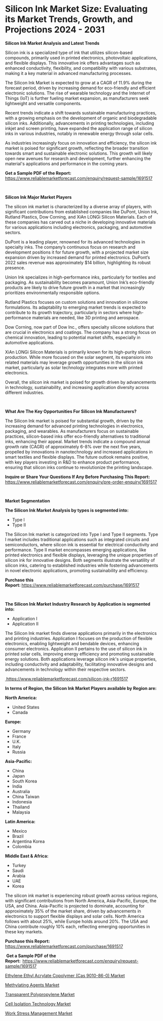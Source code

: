 <p><h1>Silicon Ink Market Size: Evaluating its Market Trends, Growth, and Projections 2024 - 2031</h1></p><p><strong>Silicon Ink Market Analysis and Latest Trends</strong></p>
<p><p>Silicon ink is a specialized type of ink that utilizes silicon-based compounds, primarily used in printed electronics, photovoltaic applications, and flexible displays. This innovative ink offers advantages such as enhanced conductivity, flexibility, and compatibility with various substrates, making it a key material in advanced manufacturing processes.</p><p>The Silicon Ink Market is expected to grow at a CAGR of 11.9% during the forecast period, driven by increasing demand for eco-friendly and efficient electronic solutions. The rise of wearable technology and the Internet of Things (IoT) is further fueling market expansion, as manufacturers seek lightweight and versatile components.</p><p>Recent trends indicate a shift towards sustainable manufacturing practices, with a growing emphasis on the development of organic and biodegradable silicon inks. Additionally, advancements in printing technologies, including inkjet and screen printing, have expanded the application range of silicon inks in various industries, notably in renewable energy through solar cells.</p><p>As industries increasingly focus on innovation and efficiency, the silicon ink market is poised for significant growth, reflecting the broader transition towards smart and sustainable electronic solutions. This growth will likely open new avenues for research and development, further enhancing the material's applications and performance in the coming years.</p></p>
<p><strong>Get a Sample PDF of the Report:&nbsp;</strong> <a href="https://www.reliablemarketforecast.com/enquiry/request-sample/1691517?utm_campaign=1130&utm_medium=2&utm_source=Github&utm_content=ia&utm_term=19112024&utm_id=silicon-ink">https://www.reliablemarketforecast.com/enquiry/request-sample/1691517</a></p>
<p>&nbsp;</p>
<p><strong>Silicon Ink Major Market Players</strong></p>
<p><p>The silicon ink market is characterized by a diverse array of players, with significant contributions from established companies like DuPont, Union Ink, Rutland Plastics, Dow Corning, and XiAn LONGi Silicon Materials. Each of these companies has carved out a niche in developing innovative materials for various applications including electronics, packaging, and automotive sectors.</p><p>DuPont is a leading player, renowned for its advanced technologies in specialty inks. The company’s continuous focus on research and development positions it for future growth, with a projected market size expansion driven by increased demand for printed electronics. DuPont’s 2022 sales revenue was approximately $14 billion, highlighting its robust presence.</p><p>Union Ink specializes in high-performance inks, particularly for textiles and packaging. As sustainability becomes paramount, Union Ink’s eco-friendly products are likely to drive future growth in a market that increasingly prioritizes environmentally responsible options.</p><p>Rutland Plastics focuses on custom solutions and innovation in silicone formulations. Its adaptability to emerging market trends is expected to contribute to its growth trajectory, particularly in sectors where high-performance materials are needed, like 3D printing and aerospace.</p><p>Dow Corning, now part of Dow Inc., offers specialty silicone solutions that are crucial in electronics and coatings. The company has a strong focus on chemical innovation, leading to potential market shifts, especially in automotive applications.</p><p>XiAn LONGi Silicon Materials is primarily known for its high-purity silicon production. While more focused on the solar segment, its expansions into related materials may leverage growth opportunities in the silicon ink market, particularly as solar technology integrates more with printed electronics.</p><p>Overall, the silicon ink market is poised for growth driven by advancements in technology, sustainability, and increasing application diversity across different industries.</p></p>
<p>&nbsp;</p>
<p><strong>What Are The Key Opportunities For Silicon Ink Manufacturers?</strong></p>
<p><p>The Silicon Ink market is poised for substantial growth, driven by the increasing demand for advanced printing technologies in electronics, packaging, and wearables. As manufacturers focus on sustainable practices, silicon-based inks offer eco-friendly alternatives to traditional inks, enhancing their appeal. Market trends indicate a compound annual growth rate (CAGR) of approximately 6-8% over the next five years, propelled by innovations in nanotechnology and increased applications in smart textiles and flexible displays. The future outlook remains positive, with key players investing in R&D to enhance product performance, ensuring that silicon inks continue to revolutionize the printing landscape.</p></p>
<p><strong>Inquire or Share Your Questions If Any Before Purchasing This Report:</strong> <a href="https://www.reliablemarketforecast.com/enquiry/pre-order-enquiry/1691517?utm_campaign=1130&utm_medium=2&utm_source=Github&utm_content=ia&utm_term=19112024&utm_id=silicon-ink">https://www.reliablemarketforecast.com/enquiry/pre-order-enquiry/1691517</a></p>
<p>&nbsp;</p>
<p><strong>Market Segmentation</strong></p>
<p><strong>The Silicon Ink Market Analysis by types is segmented into:</strong></p>
<p><ul><li>Type I</li><li>Type II</li></ul></p>
<p><p>The Silicon Ink market is categorized into Type I and Type II segments. Type I market includes traditional applications such as integrated circuits and semiconductors, where silicon ink is essential for electrical conductivity and performance. Type II market encompasses emerging applications, like printed electronics and flexible displays, leveraging the unique properties of silicon ink for innovative designs. Both segments illustrate the versatility of silicon inks, catering to established industries while fostering advancements in novel electronic applications, promoting sustainability and efficiency.</p></p>
<p><strong>Purchase this Report:&nbsp;</strong><a href="https://www.reliablemarketforecast.com/purchase/1691517?utm_campaign=1130&utm_medium=2&utm_source=Github&utm_content=ia&utm_term=19112024&utm_id=silicon-ink">https://www.reliablemarketforecast.com/purchase/1691517</a></p>
<p>&nbsp;</p>
<p><strong>The Silicon Ink Market Industry Research by Application is segmented into:</strong></p>
<p><ul><li>Application I</li><li>Application II</li></ul></p>
<p><p>The Silicon Ink market finds diverse applications primarily in the electronics and printing industries. Application I focuses on the production of flexible electronics, enabling lightweight and bendable devices, enhancing consumer electronics. Application II pertains to the use of silicon ink in printed solar cells, improving energy efficiency and promoting sustainable energy solutions. Both applications leverage silicon ink's unique properties, including conductivity and adaptability, facilitating innovative designs and advancements in technology within their respective sectors.</p></p>
<p><a href="https://www.reliablemarketforecast.com/silicon-ink-r1691517?utm_campaign=1130&utm_medium=2&utm_source=Github&utm_content=ia&utm_term=19112024&utm_id=silicon-ink">&nbsp;https://www.reliablemarketforecast.com/silicon-ink-r1691517</a></p>
<p><strong>In terms of Region, the Silicon Ink Market Players available by Region are:</strong></p>
<p>
    <p> <strong> North America: </strong>
        <ul>
            <li>United States</li>
            <li>Canada</li>
        </ul>
        </p> 
    <p> <strong> Europe: </strong>
        <ul>
            <li>Germany</li>
            <li>France</li>
            <li>U.K.</li>
            <li>Italy</li>
            <li>Russia</li>
        </ul>
        </p> 
    <p> <strong> Asia-Pacific: </strong>
        <ul>
            <li>China</li>
            <li>Japan</li>
            <li>South Korea</li>
            <li>India</li>
            <li>Australia</li>
            <li>China Taiwan</li>
            <li>Indonesia</li>
            <li>Thailand</li>
            <li>Malaysia</li>
        </ul>
        </p> 
    <p> <strong> Latin America: </strong>
        <ul>
            <li>Mexico</li>
            <li>Brazil</li>
            <li>Argentina Korea</li>
            <li>Colombia</li>
        </ul>
        </p> 
    <p> <strong> Middle East & Africa: </strong>
        <ul>
            <li>Turkey</li>
            <li>Saudi</li>
            <li>Arabia</li>
            <li>UAE</li>
            <li>Korea</li>
        </ul>
    </p>
    </p>
<p><p>The silicon ink market is experiencing robust growth across various regions, with significant contributions from North America, Asia-Pacific, Europe, the USA, and China. Asia-Pacific is projected to dominate, accounting for approximately 35% of the market share, driven by advancements in electronics to support flexible displays and solar cells. North America follows with about 25%, while Europe holds around 20%. The USA and China contribute roughly 10% each, reflecting emerging opportunities in these key markets.</p></p>
<p><strong>Purchase this Report: </strong><a href="https://www.reliablemarketforecast.com/purchase/1691517?utm_campaign=1130&utm_medium=2&utm_source=Github&utm_content=ia&utm_term=19112024&utm_id=silicon-ink">https://www.reliablemarketforecast.com/purchase/1691517</a></p>
<p>&nbsp;<strong>Get a Sample PDF of the Report:&nbsp;&nbsp;</strong><a href="https://www.reliablemarketforecast.com/enquiry/request-sample/1691517?utm_campaign=1130&utm_medium=2&utm_source=Github&utm_content=ia&utm_term=19112024&utm_id=silicon-ink">https://www.reliablemarketforecast.com/enquiry/request-sample/1691517</a></p>
<p><strong></strong></p>
<p><p><a href="https://github.com/RickHolmes3/Market-Research-Report-List-7/blob/main/ethylene-ethyl-acrylate-copolymer-cas-9010-86-0-market.md?utm_campaign=1130&utm_medium=2&utm_source=Github&utm_content=ia&utm_term=19112024&utm_id=silicon-ink">Ethylene Ethyl Acrylate Copolymer (Cas 9010-86-0) Market</a></p><p><a href="https://www.linkedin.com/pulse/methylating-agents-market-global-regional-analysis-focus-cymye?utm_campaign=1130&utm_medium=2&utm_source=Github&utm_content=ia&utm_term=19112024&utm_id=silicon-ink">Methylating Agents Market</a></p><p><a href="https://www.linkedin.com/pulse/global-transparent-polypropylene-market-size-trends-analysis-xjude?utm_campaign=1130&utm_medium=2&utm_source=Github&utm_content=ia&utm_term=19112024&utm_id=silicon-ink">Transparent Polypropylene Market</a></p><p><a href="https://issuu.com/reportprime-2/docs/cell-isolation-technology-market-si_44794c03c3647f?utm_campaign=1130&utm_medium=2&utm_source=Github&utm_content=ia&utm_term=19112024&utm_id=silicon-ink">Cell Isolation Technology Market</a></p><p><a href="https://issuu.com/reportprime-2/docs/work-stress-management-market-size-_1fcbf091ed58b7?utm_campaign=1130&utm_medium=2&utm_source=Github&utm_content=ia&utm_term=19112024&utm_id=silicon-ink">Work Stress Management Market</a></p></p>